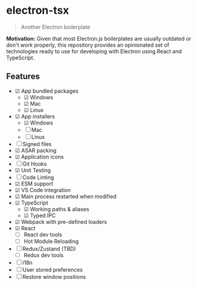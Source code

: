 # electron-tsx

> Another Electron boilerplate

**Motivation:**
Given that most Electron.js boilerplates are usually outdated or don't work properly, this repository provides an opinionated set of technologies ready to use for developing with Electron using React and TypeScript.

## Features

- ☑ App bundled packages
  - ☑ Windows
  - ☑ Mac
  - ☑ Linux
- ☑ App installers
  - ☑ Windows
  - ☐ Mac
  - ☐ Linux
- ☐ Signed files
- ☑ ASAR packing
- ☑ Application icons
- ☐ Git Hooks
- ☑ Unit Testing
- ☐ Code Linting
- ☑ ESM support
- ☑ VS Code integration
- ☑ Main process restarted when modified
- ☑ TypeScript
  - ☑ Working paths & aliases
  - ☑ Typed IPC
- ☑ Webpack with pre-defined loaders
- ☑ React
  - ☐ React dev tools
  - ☐ Hot Module Reloading
- ☐ Redux/Zustand (TBD)
  - ☐ Redux dev tools
- ☐ i18n
- ☐ User stored preferences
- ☐ Restore window positions
